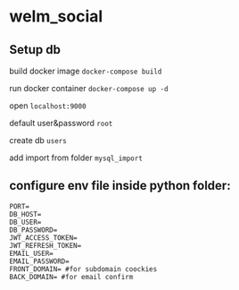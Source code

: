 # welm_social

## Setup db

build docker image ```docker-compose build```

run docker container ```docker-compose up -d```

open ```localhost:9000```

default user&password ```root```

create db ```users```

add import from folder ```mysql_import```
 
 
 
## configure env file inside python folder: 

```
PORT=
DB_HOST=
DB_USER=
DB_PASSWORD=
JWT_ACCESS_TOKEN=
JWT_REFRESH_TOKEN=
EMAIL_USER=
EMAIL_PASSWORD=
FRONT_DOMAIN= #for subdomain coockies
BACK_DOMAIN= #for email confirm
```
